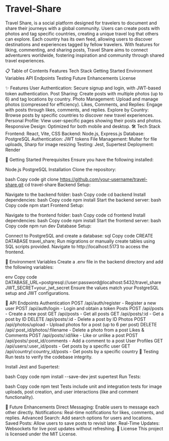 # Travel-Share
 Travel Share, is a social platform designed for travelers to document and share their journeys with a global community. Users can create posts with photos and tag specific countries, creating a unique travel log that others can explore. Each country has its own feed, allowing users to discover destinations and experiences tagged by fellow travelers. With features for liking, commenting, and sharing posts, Travel Share aims to connect adventurers worldwide, fostering inspiration and community through shared travel experiences.

📋 Table of Contents
Features
Tech Stack
Getting Started
Environment Variables
API Endpoints
Testing
Future Enhancements
License

✨ Features
User Authentication: Secure signup and login, with JWT-based token authentication.
Post Sharing: Create posts with multiple photos (up to 6) and tag locations by country.
Photo Management: Upload and manage photos (compressed for efficiency).
Likes, Comments, and Replies: Engage with posts through likes, comments, and replies.
Explore by Country: Browse posts by specific countries to discover new travel experiences.
Personal Profile: View user-specific pages showing their posts and photos.
Responsive Design: Optimized for both mobile and desktop.
🛠 Tech Stack
Frontend: React, Vite, CSS
Backend: Node.js, Express.js
Database: PostgreSQL
Authentication: JWT tokens
File Management: Multer for file uploads, Sharp for image resizing
Testing: Jest, Supertest
Deployment: Render

🚀 Getting Started
Prerequisites
Ensure you have the following installed:

Node.js
PostgreSQL
Installation
Clone the repository:

bash
Copy code
git clone https://github.com/your-username/travel-share.git
cd travel-share
Backend Setup:

Navigate to the backend folder:
bash
Copy code
cd backend
Install dependencies:
bash
Copy code
npm install
Start the backend server:
bash
Copy code
npm start
Frontend Setup:

Navigate to the frontend folder:
bash
Copy code
cd frontend
Install dependencies:
bash
Copy code
npm install
Start the frontend server:
bash
Copy code
npm run dev
Database Setup:

Connect to PostgreSQL and create a database:
sql
Copy code
CREATE DATABASE travel_share;
Run migrations or manually create tables using SQL scripts provided.
Navigate to http://localhost:5173 to access the frontend.

🔐 Environment Variables
Create a .env file in the backend directory and add the following variables:

env
Copy code
DATABASE_URL=postgresql://user:password@localhost:5432/travel_share
JWT_SECRET=your_jwt_secret
Ensure the values match your PostgreSQL setup and JWT configurations.

🔗 API Endpoints
Authentication
POST /api/auth/register - Register a new user
POST /api/auth/login - Login and obtain a token
Posts
POST /api/posts - Create a new post
GET /api/posts - Get all posts
GET /api/posts/:id - Get a post by ID
DELETE /api/posts/:id - Delete a post by ID
Photos
POST /api/photos/upload - Upload photos for a post (up to 6 per post)
DELETE /api/:post_id/photos/:filename - Delete a photo from a post
Likes & Comments
POST /api/posts/:id/like - Like or unlike a post
POST /api/posts/:post_id/comments - Add a comment to a post
User Profiles
GET /api/users/:user_id/posts - Get posts by a specific user
GET /api/country/:country_id/posts - Get posts by a specific country
🧪 Testing
Run tests to verify the codebase integrity.

Install Jest and Supertest:

bash
Copy code
npm install --save-dev jest supertest
Run Tests:

bash
Copy code
npm test
Tests include unit and integration tests for image uploads, post creation, and user interactions (like and comment functionality).

🔮 Future Enhancements
Direct Messaging: Enable users to message each other directly.
Notifications: Real-time notifications for likes, comments, and replies.
Advanced Search: Add search options for users and locations.
Saved Posts: Allow users to save posts to revisit later.
Real-Time Updates: Websockets for live post updates without refreshing.
📄 License
This project is licensed under the MIT License.


